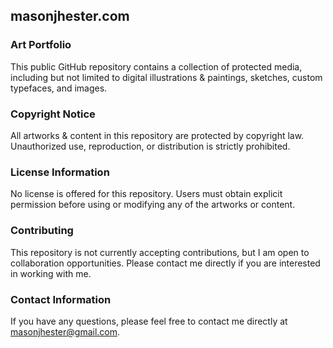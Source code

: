 ## masonjhester.com
### Art Portfolio
This public GitHub repository contains a collection of protected media, including but not limited to digital illustrations & paintings, sketches, custom typefaces, and images.
### Copyright Notice
All artworks & content in this repository are protected by copyright law. Unauthorized use, reproduction, or distribution is strictly prohibited.
### License Information
No license is offered for this repository. Users must obtain explicit permission before using or modifying any of the artworks or content.
### Contributing
This repository is not currently accepting contributions, but I am open to collaboration opportunities. Please contact me directly if you are interested in working with me.
### Contact Information
If you have any questions, please feel free to contact me directly at [masonjhester@gmail.com](mailto:masonjhester@gmail.com).
